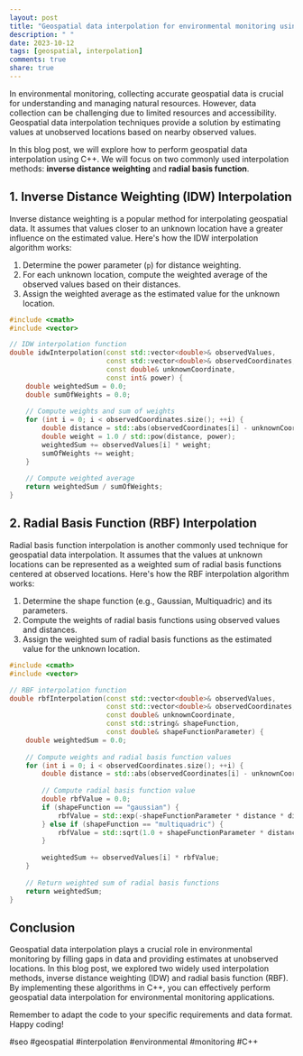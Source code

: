 ```yaml
---
layout: post
title: "Geospatial data interpolation for environmental monitoring using C++"
description: " "
date: 2023-10-12
tags: [geospatial, interpolation]
comments: true
share: true
---
```


In environmental monitoring, collecting accurate geospatial data is crucial for understanding and managing natural resources. However, data collection can be challenging due to limited resources and accessibility. Geospatial data interpolation techniques provide a solution by estimating values at unobserved locations based on nearby observed values.

In this blog post, we will explore how to perform geospatial data interpolation using C++. We will focus on two commonly used interpolation methods: **inverse distance weighting** and **radial basis function**.

## 1. Inverse Distance Weighting (IDW) Interpolation

Inverse distance weighting is a popular method for interpolating geospatial data. It assumes that values closer to an unknown location have a greater influence on the estimated value. Here's how the IDW interpolation algorithm works:

1. Determine the power parameter (`p`) for distance weighting.
2. For each unknown location, compute the weighted average of the observed values based on their distances.
3. Assign the weighted average as the estimated value for the unknown location.

```cpp
#include <cmath>
#include <vector>

// IDW interpolation function
double idwInterpolation(const std::vector<double>& observedValues, 
                        const std::vector<double>& observedCoordinates,
                        const double& unknownCoordinate,
                        const int& power) {
    double weightedSum = 0.0;
    double sumOfWeights = 0.0;
    
    // Compute weights and sum of weights
    for (int i = 0; i < observedCoordinates.size(); ++i) {
        double distance = std::abs(observedCoordinates[i] - unknownCoordinate);
        double weight = 1.0 / std::pow(distance, power);
        weightedSum += observedValues[i] * weight;
        sumOfWeights += weight;
    }
    
    // Compute weighted average
    return weightedSum / sumOfWeights;
}
```

## 2. Radial Basis Function (RBF) Interpolation

Radial basis function interpolation is another commonly used technique for geospatial data interpolation. It assumes that the values at unknown locations can be represented as a weighted sum of radial basis functions centered at observed locations. Here's how the RBF interpolation algorithm works:

1. Determine the shape function (e.g., Gaussian, Multiquadric) and its parameters.
2. Compute the weights of radial basis functions using observed values and distances.
3. Assign the weighted sum of radial basis functions as the estimated value for the unknown location.

```cpp
#include <cmath>
#include <vector>

// RBF interpolation function
double rbfInterpolation(const std::vector<double>& observedValues, 
                        const std::vector<double>& observedCoordinates,
                        const double& unknownCoordinate,
                        const std::string& shapeFunction,
                        const double& shapeFunctionParameter) {
    double weightedSum = 0.0;
    
    // Compute weights and radial basis function values
    for (int i = 0; i < observedCoordinates.size(); ++i) {
        double distance = std::abs(observedCoordinates[i] - unknownCoordinate);
        
        // Compute radial basis function value
        double rbfValue = 0.0;
        if (shapeFunction == "gaussian") {
            rbfValue = std::exp(-shapeFunctionParameter * distance * distance);
        } else if (shapeFunction == "multiquadric") {
            rbfValue = std::sqrt(1.0 + shapeFunctionParameter * distance * distance);
        }
        
        weightedSum += observedValues[i] * rbfValue;
    }
    
    // Return weighted sum of radial basis functions
    return weightedSum;
}
```

## Conclusion

Geospatial data interpolation plays a crucial role in environmental monitoring by filling gaps in data and providing estimates at unobserved locations. In this blog post, we explored two widely used interpolation methods, inverse distance weighting (IDW) and radial basis function (RBF). By implementing these algorithms in C++, you can effectively perform geospatial data interpolation for environmental monitoring applications.

Remember to adapt the code to your specific requirements and data format. Happy coding!

#seo #geospatial #interpolation #environmental #monitoring #C++